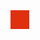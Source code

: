 <style>
.color{
    height:30px;
    width:30px;
}
</style>

<div class=color style=background-color:#e03010;></div>
